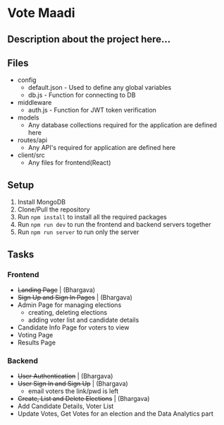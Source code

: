 # Vote Maadi

## Description about the project here...

## Files

-   config
    -   default.json - Used to define any global variables
    -   db.js - Function for connecting to DB
-   middleware
    -   auth.js - Function for JWT token verification
-   models
    -   Any database collections required for the application are defined here
-   routes/api
    -   Any API's required for application are defined here
-   client/src
    -   Any files for frontend(React)

## Setup

1. Install MongoDB
2. Clone/Pull the repository
3. Run `npm install` to install all the required packages
4. Run `npm run dev` to run the frontend and backend servers together
5. Run `npm run server` to run only the server

## Tasks

### Frontend

-   ~~Landing Page~~ | (Bhargava)
-   ~~Sign Up and Sign In Pages~~ | (Bhargava)
-   Admin Page for managing elections
    -   creating, deleting elections
    -   adding voter list and candidate details
-   Candidate Info Page for voters to view
-   Voting Page
-   Results Page

### Backend

-   ~~User Authentication~~ | (Bhargava)
-   ~~User Sign In and Sign Up~~ | (Bhargava)
    -   email voters the link/pwd is left
-   ~~Create, List and Delete Elections~~ | (Bhargava)
-   Add Candidate Details, Voter List
-   Update Votes, Get Votes for an election and the Data Analytics part
